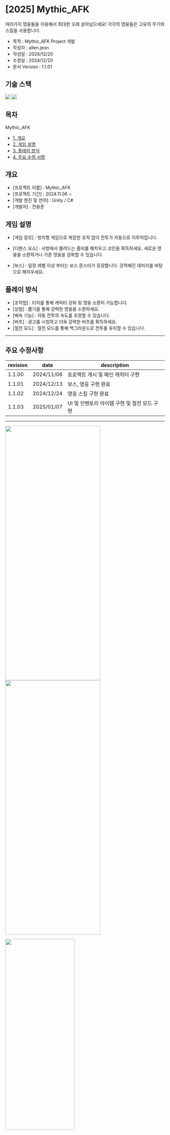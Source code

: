 # [2025] Mythic_AFK

여러가지 영웅들을 이용해서 최대한 오래 살아남으세요!
각각의 영웅들은 고유의 무기와 스킬을 사용합니다.


* 목적 : Mythic_AFK Project 개발
* 작성자 : allen.jeon
* 작성일 : 2024/12/20
* 수정일 : 2024/12/20
* 문서 Version : 1.1.01


## **기술 스택**

<img src="https://img.shields.io/badge/C%23-512BD4?style=for-the-badge&logo=c-sharp&logoColor=white"> <img src="https://img.shields.io/badge/Unity-000000?style=for-the-badge&logo=unity&logoColor=white">




## **목차** 
Mythic_AFK
* [1. 개요](#outline)
* [2. 게임 설명](#gameinfo)
* [3. 플레이 방식](#howtoplay)
* [4. 주요 수정 사항](#update)


<a name="outline"></a>
## **개요** 
* [프로젝트 이름] : Mythic_AFK
* [프로젝트 기간] : 2024.11.06 ~ 
* [개발 엔진 및 언어] : Unity / C# 
* [개발자] : 전용준




<a name="gameinfo"></a>
## **게임 설명** 

* [게임 장르] : 방치형 게임으로 복잡한 조작 없이 전투가 자동으로 이루어집니다.

* [디펜스 요소] : 사방에서 몰려드는 좀비를 해치우고 코인을 획득하세요. 새로운 영웅을 소환하거나 기존 영웅을 강화할 수 있습니다.

* [보스] : 일정 레벨 이상 부터는 보스 몬스터가 등장합니다. 강력해진 데미지를 바탕으로 해치우세요.

  

<a name="howtoplay"></a>
## **플레이 방식** 

* [조작법] : 터치를 통해 캐릭터 강화 및 영웅 소환이 가능합니다.
* [상점] : 뽑기를 통해 강력한 영웅을 소환하세요.
* [배속 기능] : 자동 전투의 속도를 조정할 수 있습니다.
* [버프] : 광고를 시청하고 더욱 강력한 버프를 획득하세요.
* [절전 모드] : 절전 모드를 통해 백그라운드로 전투를 유지할 수 있습니다.



---

<a name="update"></a>
## **주요 수정사항**

| revision | date | description |
|--------|----------|--------------------------------------------------------------------------|
| 1.1.00   | 2024/11/06 | 프로젝트 개시 및 메인 캐릭터 구현 |
| 1.1.01   | 2024/12/13 | 보스, 영웅 구현 완료 |
| 1.1.02   | 2024/12/24 | 영웅 스킬 구현 완료 |
| 1.1.03   | 2025/01/07 | UI 및 인벤토리 아이템 구현 및 절전 모드 구현|



---

<p align="left">
  <img src="https://github.com/user-attachments/assets/cf33f520-f372-4da6-8c9f-f514165b59ce",  height="800x", width="300px">
  <img src="https://github.com/user-attachments/assets/e2ec4b18-6ab0-4e31-9032-f257c8fe88b7",  height="800x", width="300px">
</p>

<p align="left">
  <img src="https://github.com/user-attachments/assets/f45d77c3-28e7-4ef1-b6e1-d20f1558dea6",  height="600x", width="220px">
</p>




